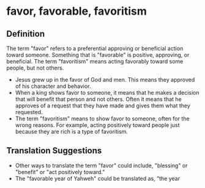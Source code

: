 # favor, favorable, favoritism

## Definition

The term "favor" refers to a preferential approving or beneficial action toward someone. Something that is "favorable" is positive, approving, or beneficial. The term "favoritism" means acting favorably toward some people, but not others.

* Jesus grew up in the favor of God and men. This means they approved of his character and behavior.
* When a king shows favor to someone, it means that he makes a decision that will benefit that person and not others. Often it means that he approves of a request that they have made and gives them what they requested.
* The term "favoritism" means to show favor to someone, often for the wrong reasons. For example, acting positively toward people just because they are rich is a type of favoritism.


## Translation Suggestions



* Other ways to translate the term "favor" could include, "blessing" or "benefit" or "act positively toward."
* The "favorable year of Yahweh" could be translated as, "the year